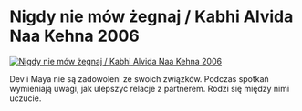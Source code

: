 Nigdy nie mów żegnaj / Kabhi Alvida Naa Kehna 2006 
=============
[![Nigdy nie mów żegnaj / Kabhi Alvida Naa Kehna 2006 ](http://vidos.pl/images/player.gif)](http://vidos.pl/nigdy-nie-mow-zegnaj-kabhi-alvida-naa-kehna-2006)

 Dev i Maya nie są zadowoleni ze swoich związków. Podczas spotkań wymieniają uwagi, jak ulepszyć relacje z partnerem. Rodzi się między nimi  uczucie.
